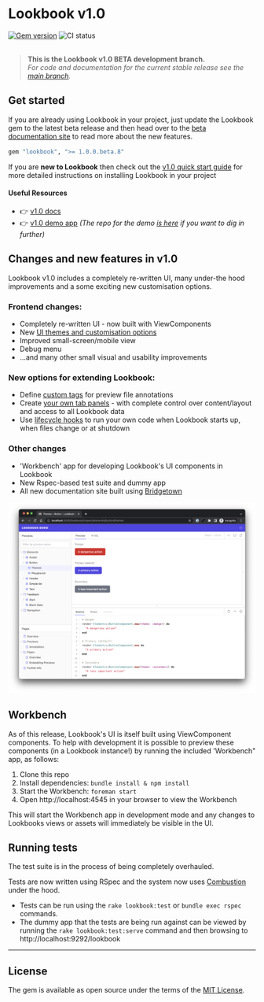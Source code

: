# Lookbook v1.0

<div>
<a href="https://rubygems.org/gems/lookbook"><img src="https://img.shields.io/gem/v/lookbook?include_prereleases" alt="Gem version"></a>
<img src="https://github.com/allmarkedup/lookbook/actions/workflows/ci.yml/badge.svg?branch=v1.0-beta" alt="CI status">
</div>
<br>

> **This is the Lookbook v1.0 BETA development branch.**<br>
>_For code and documentation for the current stable release see the [main branch](https://github.com/allmarkedup/lookbook/tree/main)._


## Get started

If you are already using Lookbook in your project, just update the Lookbook gem to the latest beta release and then head over to the [beta documentation site](https://beta.lookbook.build/) to read more about the new features.

```ruby
gem "lookbook", ">= 1.0.0.beta.8"
```

If you are **new to Lookbook** then check out the <a href="https://beta.lookbook.build/guide/quick-start/">v1.0 quick start guide</a> for more detailed instructions on installing Lookbook in your project


<h4>Useful Resources</h4>

* 👉 <a href="https://beta.lookbook.build/">v1.0 docs</a>
* 👉 <a href="https://lookbook-demo-app-v1-0-beta.herokuapp.com/lookbook">v1.0 demo app</a> <em>(The repo for the demo <a href="https://github.com/allmarkedup/lookbook-demo/tree/v1.0-beta">is here</a> if you want to dig in further)</em>



## Changes and new features in v1.0

Lookbook v1.0 includes a completely re-written UI, many under-the hood improvements and a some exciting new customisation options.

### Frontend changes:

* Completely re-written UI - now built with ViewComponents
* New [UI themes and customisation options](https://beta.lookbook.build/guide/themes/)
* Improved small-screen/mobile view
* Debug menu
* ...and many other small visual and usability improvements

### New options for extending Lookbook:

* Define [custom tags](https://beta.lookbook.build/guide/extend/tags/) for preview file annotations
* Create [your own tab panels](https://beta.lookbook.build/guide/extend/panels/) - with complete control over content/layout and access to all Lookbook data
* Use [lifecycle hooks](https://beta.lookbook.build/guide/extend/hooks/) to run your own code when Lookbook starts up, when files change or at shutdown

### Other changes

* 'Workbench' app for developing Lookbook's UI components in Lookbook
* New Rspec-based test suite and dummy app
* All new documentation site built using [Bridgetown](https://www.bridgetownrb.com/)


[![Lookbook UI](.github/assets/lookbook_screenshot_v1.0_beta.png)](https://lookbook-demo-app-v1-0-beta.herokuapp.com/lookbook/)

## Workbench

As of this release, Lookbook's UI is itself built using ViewComponent components. To help with development it is possible to preview these components (in a Lookbook instance!) by running the included 'Workbench" app, as follows:

1. Clone this repo
2. Install dependencies: `bundle install & npm install`
3. Start the Workbench: `foreman start`
4. Open http://localhost:4545 in your browser to view the Workbench

This will start the Workbench app in development mode and any changes to Lookbooks views or assets will immediately be visible in the UI.


## Running tests

The test suite is in the process of being completely overhauled.

Tests are now written using RSpec and the system now uses [Combustion](https://github.com/pat/combustion) under the hood.

- Tests can be run using the `rake lookbook:test` or `bundle exec rspec` commands.
- The dummy app that the tests are being run against can be viewed by running the `rake lookbook:test:serve` command and then browsing to http://localhost:9292/lookbook


---

## License

The gem is available as open source under the terms of the [MIT License](https://opensource.org/licenses/MIT).

